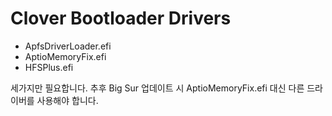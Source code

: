 # Clover Bootloader Drivers

- ApfsDriverLoader.efi
- AptioMemoryFix.efi
- HFSPlus.efi

세가지만 필요합니다.
추후 Big Sur 업데이트 시 AptioMemoryFix.efi 대신 다른 드라이버를 사용해야 합니다.
